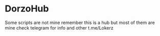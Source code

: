 # DorzoHub
Some scripts are not mine remember this is a hub
but most of them are mine check telegram for info and  other t.me/Lokerz
